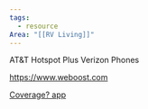 ```yaml
---
tags:
  - resource
Area: "[[RV Living]]"
---
```


AT&T Hotspot Plus Verizon Phones

https://www.weboost.com

[Coverage? app](http://www.twostepsbeyond.com/apps/coverage/)